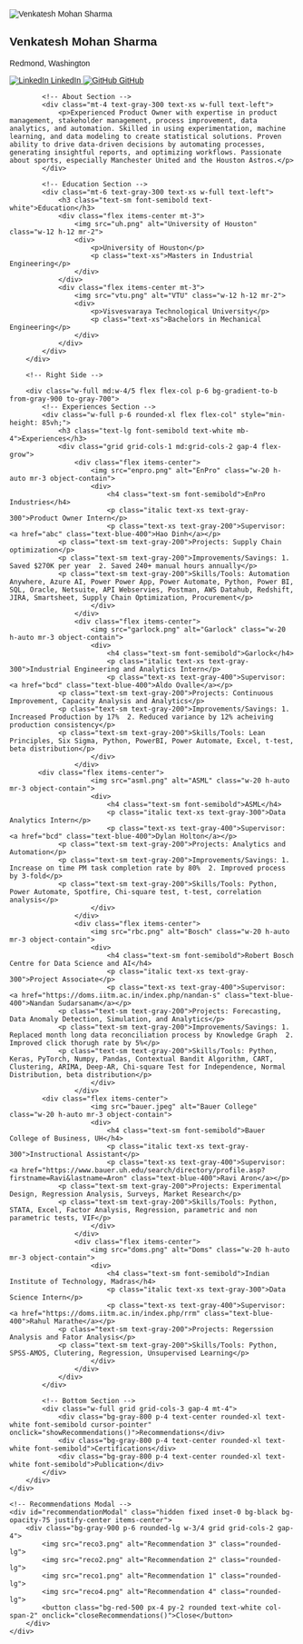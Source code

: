 <!DOCTYPE html>
<html lang="en">
<head>
    <meta charset="UTF-8">
    <meta name="viewport" content="width=device-width, initial-scale=1.0">
    <title>Venkatesh Mohan Sharma | Portfolio</title>
    <script src="https://cdn.tailwindcss.com"></script>
    <style>
        body {
            font-family: "Trebuchet MS", sans-serif;
        }
        h2 {
            font-family: "Arial Black", sans-serif;
        }
        .modal {
            transition: transform 0.3s ease-out, opacity 0.3s ease-out;
        }
    </style>
    <script>
        function showRecommendations() {
            document.getElementById('recommendationModal').classList.remove('hidden');
            document.getElementById('recommendationModal').classList.add('flex');
        }
        function closeRecommendations() {
            document.getElementById('recommendationModal').classList.add('hidden');
            document.getElementById('recommendationModal').classList.remove('flex');
        }
    </script>
</head>
<body class="bg-gray-900 text-white">
    <div class="flex flex-col md:flex-row h-auto md:h-screen">
        <!-- Left Sidebar -->
        <div class="w-full md:w-1/5 bg-gradient-to-b from-gray-700 to-black p-4 flex flex-col items-center text-center">
            <img src="myimage.jpeg" alt="Venkatesh Mohan Sharma" class="w-28 h-28 rounded-full border-4 border-gray-500">
            <h2 class="mt-3 text-base font-semibold">Venkatesh Mohan Sharma</h2>
            <p class="mt-1 text-gray-300 text-xs">Redmond, Washington</p>
            <div class="mt-3 flex flex-row justify-center space-x-3 items-center text-xs">
                <a href="https://www.linkedin.com/in/venkateshmsharma/" class="flex items-center space-x-1 text-blue-400 hover:text-blue-600">
                    <img src="linkedin.png" alt="LinkedIn" class="w-4 h-4">
                    <span>LinkedIn</span>
                </a>
                <a href="https://github.com/venky0010?tab=repositories" class="flex items-center space-x-1 text-gray-400 hover:text-gray-600">
                    <img src="github.png" alt="GitHub" class="w-4 h-4">
                    <span>GitHub</span>
                </a>
            </div>
            
            <!-- About Section -->
            <div class="mt-4 text-gray-300 text-xs w-full text-left">
                <p>Experienced Product Owner with expertise in product management, stakeholder management, process improvement, data analytics, and automation. Skilled in using experimentation, machine learning, and data modeling to create statistical solutions. Proven ability to drive data-driven decisions by automating processes, generating insightful reports, and optimizing workflows. Passionate about sports, especially Manchester United and the Houston Astros.</p>
            </div>
            
            <!-- Education Section -->
            <div class="mt-6 text-gray-300 text-xs w-full text-left">
                <h3 class="text-sm font-semibold text-white">Education</h3>
                <div class="flex items-center mt-3">
                    <img src="uh.png" alt="University of Houston" class="w-12 h-12 mr-2">
                    <div>
                        <p>University of Houston</p>
                        <p class="text-xs">Masters in Industrial Engineering</p>
                    </div>
                </div>
                <div class="flex items-center mt-3">
                    <img src="vtu.png" alt="VTU" class="w-12 h-12 mr-2">
                    <div>
                        <p>Visvesvaraya Technological University</p>
                        <p class="text-xs">Bachelors in Mechanical Engineering</p>
                    </div>
                </div>
            </div>
        </div>
        
        <!-- Right Side -->

        <div class="w-full md:w-4/5 flex flex-col p-6 bg-gradient-to-b from-gray-900 to-gray-700">
            <!-- Experiences Section -->
            <div class="w-full p-6 rounded-xl flex flex-col" style="min-height: 85vh;">
                <h3 class="text-lg font-semibold text-white mb-4">Experiences</h3>
                <div class="grid grid-cols-1 md:grid-cols-2 gap-4 flex-grow">
                    <div class="flex items-center">
                        <img src="enpro.png" alt="EnPro" class="w-20 h-auto mr-3 object-contain">
                        <div>
                            <h4 class="text-sm font-semibold">EnPro Industries</h4>
                            <p class="italic text-xs text-gray-300">Product Owner Intern</p>
                            <p class="text-xs text-gray-200">Supervisor: <a href="abc" class="text-blue-400">Hao Dinh</a></p>
			    <p class="text-sm text-gray-200">Projects: Supply Chain optimization</p>
			    <p class="text-sm text-gray-200">Improvements/Savings: 1. Saved $270K per year  2. Saved 240+ manual hours annually</p>
			    <p class="text-sm text-gray-200">Skills/Tools: Automation Anywhere, Azure AI, Power Power App, Power Automate, Python, Power BI, SQL, Oracle, Netsuite, API Webservies, Postman, AWS Datahub, Redshift, JIRA, Smartsheet, Supply Chain Optimization, Procurement</p>
                        </div>
                    </div>
                    <div class="flex items-center">
                        <img src="garlock.png" alt="Garlock" class="w-20 h-auto mr-3 object-contain">
                        <div>
                            <h4 class="text-sm font-semibold">Garlock</h4>
                            <p class="italic text-xs text-gray-300">Industrial Engineering and Analytics Intern</p>
                            <p class="text-xs text-gray-400">Supervisor: <a href="bcd" class="text-blue-400">Aldo Ovalle</a></p>
			    <p class="text-sm text-gray-200">Projects: Continuous Improvement, Capacity Analysis and Analytics</p>
			    <p class="text-sm text-gray-200">Improvements/Savings: 1. Increased Production by 17%  2. Reduced variance by 12% acheiving production consistency</p>
			    <p class="text-sm text-gray-200">Skills/Tools: Lean Principles, Six Sigma, Python, PowerBI, Power Automate, Excel, t-test, beta distribution</p>
                        </div>
                    </div>
		   <div class="flex items-center">
                        <img src="asml.png" alt="ASML" class="w-20 h-auto mr-3 object-contain">
                        <div>
                            <h4 class="text-sm font-semibold">ASML</h4>
                            <p class="italic text-xs text-gray-300">Data Analytics Intern</p>
                            <p class="text-xs text-gray-400">Supervisor: <a href="bcd" class="text-blue-400">Dylan Holton</a></p>
			    <p class="text-sm text-gray-200">Projects: Analytics and Automation</p>
			    <p class="text-sm text-gray-200">Improvements/Savings: 1. Increase on time PM task completion rate by 80%  2. Improved process by 3-fold</p>
			    <p class="text-sm text-gray-200">Skills/Tools: Python, Power Automate, Spotfire, Chi-square test, t-test, correlation analysis</p>
                        </div>
                    </div>
                    <div class="flex items-center">
                        <img src="rbc.png" alt="Bosch" class="w-20 h-auto mr-3 object-contain">
                        <div>
                            <h4 class="text-sm font-semibold">Robert Bosch Centre for Data Science and AI</h4>
                            <p class="italic text-xs text-gray-300">Project Associate</p>
                            <p class="text-xs text-gray-400">Supervisor: <a href="https://doms.iitm.ac.in/index.php/nandan-s" class="text-blue-400">Nandan Sudarsanam</a></p>
			    <p class="text-sm text-gray-200">Projects: Forecasting, Data Anomaly Detection, Simulation, and Analytics</p>
			    <p class="text-sm text-gray-200">Improvements/Savings: 1. Replaced month long data reconciliation process by Knowledge Graph  2. Improved click thorugh rate by 5%</p>
			    <p class="text-sm text-gray-200">Skills/Tools: Python, Keras, PyTorch, Numpy, Pandas, Contextual Bandit Algorithm, CART, Clustering, ARIMA, Deep-AR, Chi-square Test for Independence, Normal Distribution, beta distribution</p>
                        </div>
                    </div>
		    <div class="flex items-center">
                        <img src="bauer.jpeg" alt="Bauer College" class="w-20 h-auto mr-3 object-contain">
                        <div>
                            <h4 class="text-sm font-semibold">Bauer College of Business, UH</h4>
                            <p class="italic text-xs text-gray-300">Instructional Assistant</p>
                            <p class="text-xs text-gray-400">Supervisor: <a href="https://www.bauer.uh.edu/search/directory/profile.asp?firstname=Ravi&lastname=Aron" class="text-blue-400">Ravi Aron</a></p>
			    <p class="text-sm text-gray-200">Projects: Experimental Design, Regression Analysis, Surveys, Market Research</p>
			    <p class="text-sm text-gray-200">Skills/Tools: Python, STATA, Excel, Factor Analysis, Regression, parametric and non parametric tests, VIF</p>
                        </div>
                    </div>
                    <div class="flex items-center">
                        <img src="doms.png" alt="Doms" class="w-20 h-auto mr-3 object-contain">
                        <div>
                            <h4 class="text-sm font-semibold">Indian Institute of Technology, Madras</h4>
                            <p class="italic text-xs text-gray-300">Data Science Intern</p>
                            <p class="text-xs text-gray-400">Supervisor: <a href="https://doms.iitm.ac.in/index.php/rrm" class="text-blue-400">Rahul Marathe</a></p>
			    <p class="text-sm text-gray-200">Projects: Regerssion Analysis and Fator Analysis</p>
			    <p class="text-sm text-gray-200">Skills/Tools: Python, SPSS-AMOS, Clutering, Regression, Unsupervised Learning</p>
                        </div>
                    </div>
                </div>
            </div>
            
            <!-- Bottom Section -->
            <div class="w-full grid grid-cols-3 gap-4 mt-4">
                <div class="bg-gray-800 p-4 text-center rounded-xl text-white font-semibold cursor-pointer" onclick="showRecommendations()">Recommendations</div>
                <div class="bg-gray-800 p-4 text-center rounded-xl text-white font-semibold">Certifications</div>
                <div class="bg-gray-800 p-4 text-center rounded-xl text-white font-semibold">Publication</div>
            </div>
        </div>
    </div>

    <!-- Recommendations Modal -->
    <div id="recommendationModal" class="hidden fixed inset-0 bg-black bg-opacity-75 justify-center items-center">
        <div class="bg-gray-900 p-6 rounded-lg w-3/4 grid grid-cols-2 gap-4">
            <img src="reco3.png" alt="Recommendation 3" class="rounded-lg">
            <img src="reco2.png" alt="Recommendation 2" class="rounded-lg">
            <img src="reco1.png" alt="Recommendation 1" class="rounded-lg">
            <img src="reco4.png" alt="Recommendation 4" class="rounded-lg">
            <button class="bg-red-500 px-4 py-2 rounded text-white col-span-2" onclick="closeRecommendations()">Close</button>
        </div>
    </div>
</body>
</html>
